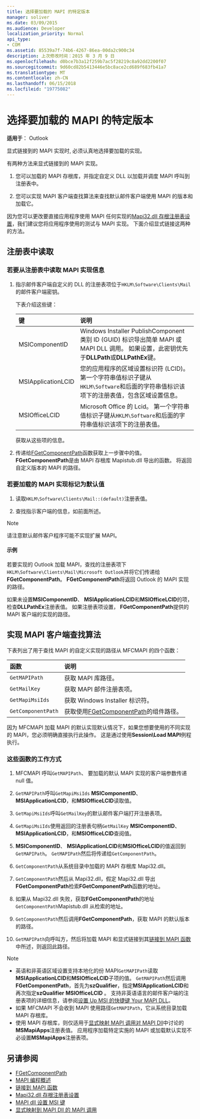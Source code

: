 ```yaml
---
title: 选择要加载的 MAPI 的特定版本
manager: soliver
ms.date: 03/09/2015
ms.audience: Developer
localization_priority: Normal
api_type:
- COM
ms.assetid: 85539a7f-74b6-4267-86ea-00da2c900c34
description: 上次修改时间：2015 年 3 月 9 日
ms.openlocfilehash: d0bce7b3a12f259b7ac5f28219c8a92dd2200f07
ms.sourcegitcommit: 9d60cd82b5413446e5bc8ace2cd689f683fb41a7
ms.translationtype: MT
ms.contentlocale: zh-CN
ms.lasthandoff: 06/15/2018
ms.locfileid: "19775082"
---
```

# <a name="choose-a-specific-version-of-mapi-to-load"></a>选择要加载的 MAPI 的特定版本

**适用于**： Outlook 
  
显式链接到的 MAPI 实现时, 必须认真地选择要加载的实现。 
  
有两种方法来显式链接到的 MAPI 实现。 
  
1. 您可以加载的 MAPI 存根库，并指定自定义 DLL 以加载并调度 MAPI 呼叫到注册表中。
    
2. 您可以实现 MAPI 客户端查找算法来查找默认邮件客户端使用 MAPI 的版本和加载它。
    
因为您可以更改要直接应用程序使用 MAPI 任何实现的[Mapi32.dll 存根注册表设置](http://msdn.microsoft.com/en-us/library/ms531218%28EXCHG.10%29.aspx)，我们建议您将应用程序使用的测试与 MAPI 实现。 下面介绍显式链接这两种的方法。 
  
## <a name="reading-from-the-registry"></a>注册表中读取

### <a name="to-read-mapi-implementation-information-from-the-registry"></a>若要从注册表中读取 MAPI 实现信息

1. 指示邮件客户端自定义的 DLL 的注册表项位于`HKLM\Software\Clients\Mail`的邮件客户端密钥。 
    
   下表介绍这些键：
    
   |**键**|**说明**|
   |:-----|:-----|
   |MSIComponentID  <br/> |Windows Installer PublishComponent 类别 ID (GUID) 标识导出简单 MAPI 或 MAPI DLL 调用。 如果设置，此密钥优先于**DLLPath**或**DLLPathEx**键。  <br/> |
   |MSIApplicationLCID  <br/> |您的应用程序的区域设置标识符 (LCID)。 第一个字符串值标识子键从`HKLM\Software`和后面的字符串值标识该项下的注册表值，包含区域设置信息。  <br/> |
   |MSIOfficeLCID  <br/> |Microsoft Office 的 Lcid。 第一个字符串值标识子键从`HKLM\Software`和后面的字符串值标识该项下的注册表值。  <br/> |
   
   获取从这些项的信息。
    
2. 传递给[FGetComponentPath](fgetcomponentpath.md)函数获取上一步骤中的值。 **FGetComponentPath**是由 MAPI 存根库 Mapistub.dll 导出的函数。 将返回自定义版本的 MAPI 的路径。 


### <a name="to-load-the-implementation-of-mapi-marked-as-default"></a>若要加载的 MAPI 实现标记为默认值

1. 读取`HKLM\Software\Clients\Mail::(default)`注册表值。 
    
2. 查找指示客户端的信息，如前面所述。
    
> [!NOTE]
> 请注意默认邮件客户程序可能不实现扩展 MAPI。 
  
#### <a name="example"></a>示例

若要实现的 Outlook 加载 MAPI，查找的注册表项下`HKLM\Software\Clients\Mail\Microsoft Outlook`并将它们传递给**FGetComponentPath**。 **FGetComponentPath**将返回 Outlook 的 MAPI 实现的路径。 
  
如果未设置**MSIComponentID**、 **MSIApplicationLCID**和**MSIOfficeLCID**的项，检查**DLLPathEx**注册表值。 如果注册表项设置， **FGetComponentPath**提供的 MAPI 客户端的实现的路径。 
  
## <a name="implementing-the-mapi-client-lookup-algorithm"></a>实现 MAPI 客户端查找算法

下表列出了用于查找 MAPI 的自定义实现的路径从 MFCMAPI 的四个函数：
  
|**函数**|**说明**|
|:-----|:-----|
| `GetMAPIPath` <br/> |获取 MAPI 库路径。  <br/> |
| `GetMailKey` <br/> |获取 MAPI 邮件注册表项。  <br/> |
| `GetMapiMsiIds` <br/> |获取 Windows Installer 标识符。  <br/> |
| `GetComponentPath` <br/> |获取使用[FGetComponentPath](fgetcomponentpath.md)的组件路径。  <br/> |
   
因为 MFCMAPI 加载 MAPI 的默认实现默认情况下，如果您想要使用的不同实现的 MAPI，您必须明确直接执行此操作。 这是通过使用**Session\Load MAPI**例程执行。 
  
### <a name="how-these-functions-work"></a>这些函数的工作方式

1. MFCMAPI 呼叫`GetMAPIPath`、 要加载的默认 MAPI 实现的客户端参数传递 null 值。
    
2.  `GetMAPIPath`呼叫`GetMapiMsiIds` **MSIComponentID**、 **MSIApplicationLCID**，和**MSIOfficeLCID**读取值。
    
3.  `GetMapiMsiIds`呼叫`GetMailKey`的默认邮件客户端打开注册表项。 
    
4.  `GetMapiMsiIds`使用返回的注册表句柄`GetMailKey` **MSIComponentID**、 **MSIApplicationLCID**，和**MSIOfficeLCID**查阅值。
    
5. **MSIComponentID**、 **MSIApplicationLCID**和**MSIOfficeLCID**的值返回到`GetMAPIPath`。  `GetMAPIPath`然后将传递给`GetComponentPath`。
    
6.  `GetComponentPath`从系统目录中加载的 MAPI 存根库 Mapi32.dll。 
    
7.  `GetComponentPath`然后从 Mapi32.dll，假定 Mapi32.dll 导出**FGetComponentPath**检索**FGetComponentPath**函数的地址。
    
8. 如果从 Mapi32.dll 失败，获取**FGetComponentPath**的地址`GetComponentPath`Mapistub.dll 从检索的地址。 
    
9.  `GetComponentPath`然后调用**FGetComponentPath**，获取 MAPI 的默认版本的路径。
    
10.  `GetMAPIPath`向呼叫方，然后将加载 MAPI 和显式链接到其[链接到 MAPI 函数](how-to-link-to-mapi-functions.md)中所述，则返回此路径。
    
> [!NOTE] 
> - 英语和非英语区域设置支持本地化的份 MAPI`GetMAPIPath`读取**MSIApplicationLCID**和**MSIOfficeLCID**子项的值。  `GetMAPIPath`然后调用**FGetComponentPath**，首先为**szQualifier**，指定**MSIApplicationLCID**和再次指定**szQualifier** **MSIOfficeLCID** 。 支持非英语语言的邮件客户端的注册表项的详细信息，请参阅[设置 Up MSI 的快捷键 Your MAPI DLL](http://msdn.microsoft.com/en-us/library/ee909494%28VS.85%29.aspx)。   
> - 如果 MFCMAPI 不会收到 MAPI 使用路径`GetMAPIPath`，它从系统目录加载 MAPI 存根库。
> - 使用 MAPI 存根库，则仅适用于[显式映射 MAPI 调用对 MAPI Dll](http://msdn.microsoft.com/en-us/library/ee909490%28VS.85%29.aspx)中讨论的**MSMapiApps**注册表值。 应用程序加载特定实施的 MAPI 或加载默认实现不必设置**MSMapiApps**注册表项。 
    
## <a name="see-also"></a>另请参阅

- [FGetComponentPath](fgetcomponentpath.md)
- [MAPI 编程概述](mapi-programming-overview.md)
- [链接到 MAPI 函数](how-to-link-to-mapi-functions.md)
- [Mapi32.dll 存根注册表设置](http://msdn.microsoft.com/en-us/library/ms531218%28EXCHG.10%29.aspx)
- [MAPI dll 设置 MSI 键](http://msdn.microsoft.com/en-us/library/ee909494%28VS.85%29.aspx)
- [显式映射到 MAPI Dll 的 MAPI 调用](http://msdn.microsoft.com/en-us/library/ee909490%28VS.85%29.aspx)


